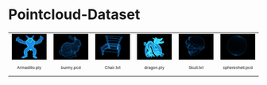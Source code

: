 # Pointcloud-Dataset

<table>
  <tr>
    <td style="width:16%;">
      <img src="https://github.com/LixiangZhao98/asset/blob/master/Project/PointCloud-Visualization-Tool/pic/Armadillo_ply.png" alt="Image 1" style="width:100%;">
      <p style="text-align: center; font-size: 8px;">Armadillo.ply  </p>
    </td>
    <td style="width:16%;">
      <img src="https://github.com/LixiangZhao98/asset/blob/master/Project/PointCloud-Visualization-Tool/pic/bunny_pcd.png" alt="Image 2" style="width:100%;">
      <p style="text-align: center; font-size: 8px;">bunny.pcd      </p>
    </td>
    <td style="width:16%;">
      <img src="https://github.com/LixiangZhao98/asset/blob/master/Project/PointCloud-Visualization-Tool/pic/chair_txt.png" alt="Image 3" style="width:100%;">
      <p style="text-align: center; font-size: 8px;">Chair.txt      </p>
    </td>
    <td style="width:16%;">
      <img src="https://github.com/LixiangZhao98/asset/blob/master/Project/PointCloud-Visualization-Tool/pic/dragon_ply.png" alt="Image 4" style="width:100%;">
      <p style="text-align: center; font-size: 8px;">dragon.ply     </p>
    </td>
    <td style="width:16%;">
      <img src="https://github.com/LixiangZhao98/asset/blob/master/Project/PointCloud-Visualization-Tool/pic/skull_txt.png" alt="Image 5" style="width:100%;">
      <p style="text-align: center; font-size: 8px;">Skull.txt      </p>
    </td>
    <td style="width:16%;">
      <img src="https://github.com/LixiangZhao98/asset/blob/master/Project/PointCloud-Visualization-Tool/pic/sphereshell_pcd.png" alt="Image 6" style="width:100%;">
      <p style="text-align: center; font-size: 8px;">sphereshell.pcd</p>
    </td>
  </tr>
</table>
